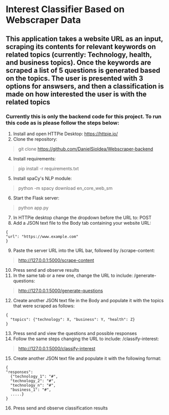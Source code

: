 # Interest Classifier Based on Webscraper Data

## This application takes a website URL as an input, scraping its contents for relevant keywords on related topics (currently: Technology, health, and business topics). Once the keywords are scraped a list of 5 questions is generated based on the topics. The user is presented with 3 options for answsers, and then a classification is made on how interested the user is with the related topics
### Currently this is only the backend code for this project. To run this code as is please follow the steps below:

1. Install and open HTTPie Desktop: https://httpie.io/
2. Clone the repository:
>git clone https://github.com/DanielSioldea/Webscraper-backend
4. Install requirements:
>pip install -r requirements.txt
5. Install spaCy's NLP module:
>python -m spacy download en_core_web_sm
6. Start the Flask server:
>python app.py
7. In HTTPie desktop change the dropdown before the URL to: POST
8. Add a JSON text file to the Body tab containing your website URL:
```
{
"url": "https://www.example.com"
}
```
9. Paste the server URL into the URL bar, followed by /scrape-content:
>http://127.0.0.1:5000/scrape-content
10. Press send and observe results
11. In the same tab or a new one, change the URL to include: /generate-questions:
>http://127.0.0.1:5000/generate-questions
12. Create another JSON text file in the Body and populate it with the topics that were scraped as follows:
```
{
  "topics": {"technology": X, "business": Y, "health": Z}
}
```
13. Press send and view the questions and possible responses
14. Follow the same steps changing the URL to include: /classify-interest:
>http://127.0.0.1:5000/classify-interest
15. Create another JSON text file and populate it with the following format:
```
{
"responses":
  {"technology_1": "#",
  "technology_2": "#",
  "technology_n": "#",
  "business_1": "#",
  .....}
}
```
16. Press send and observe classification results
